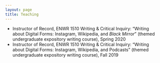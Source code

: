 ```yaml
---
layout: page
title: Teaching
---
```


<ul>
<li>Instructor of Record, ENWR 1510 Writing & Critical Inquiry: “Writing about Digital Forms: Instagram, Wikipedia, and <i>Black Mirror</i>” (themed undergraduate expository writing course), Spring 2020
<li>Instructor of Record, ENWR 1510 Writing & Critical Inquiry: “Writing about Digital Forms: Instagram, Wikipedia, and Podcasts” (themed undergraduate expository writing course), Fall 2019 
</ul>

